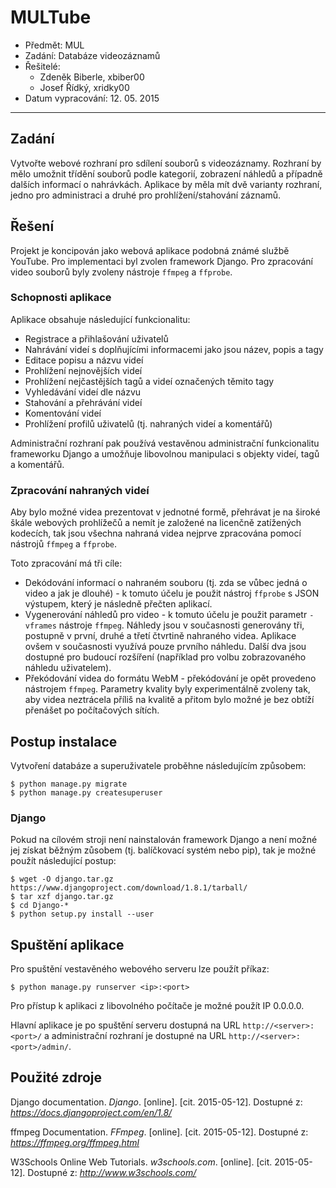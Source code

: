 # MULTube

* Předmět: MUL
* Zadání: Databáze videozáznamů
* Řešitelé:
	* Zdeněk Biberle, xbiber00
	* Josef Řídký, xridky00
* Datum vypracování: 12. 05. 2015

***

## Zadání

Vytvořte webové rozhraní pro sdílení souborů s videozáznamy. Rozhraní by mělo umožnit třídění souborů podle kategorií, zobrazení náhledů a případně dalších informací o nahrávkách. Aplikace by měla mít dvě varianty rozhraní, jedno pro administraci a druhé pro prohlížení/stahování záznamů.

## Řešení

Projekt je koncipován jako webová aplikace podobná známé službě YouTube. Pro implementaci byl zvolen framework Django. Pro zpracování video souborů byly zvoleny nástroje `ffmpeg` a `ffprobe`.

### Schopnosti aplikace

Aplikace obsahuje následující funkcionalitu:
* Registrace a přihlašování uživatelů
* Nahrávání videí s doplňujícími informacemi jako jsou název, popis a tagy
* Editace popisu a názvu videí
* Prohlížení nejnovějších videí
* Prohlížení nejčastějších tagů a videí označených těmito tagy
* Vyhledávání videí dle názvu
* Stahování a přehrávání videí
* Komentování videí
* Prohlížení profilů uživatelů (tj. nahraných videí a komentářů)

Administrační rozhraní pak používá vestavěnou administrační funkcionalitu frameworku Django a&nbsp;umožňuje libovolnou manipulaci s&nbsp;objekty videí, tagů a&nbsp;komentářů.

### Zpracování nahraných videí

Aby bylo možné videa prezentovat v jednotné formě, přehrávat je na široké škále webových prohlížečů a nemít je založené na licenčně zatížených kodecích, tak jsou všechna nahraná videa nejprve zpracována  pomocí nástrojů `ffmpeg` a `ffprobe`. 

Toto zpracování má tři cíle:
* Dekódování informací o nahraném souboru (tj. zda se vůbec jedná o video a jak je dlouhé) - k tomuto účelu je použit nástroj `ffprobe` s JSON výstupem, který je následně přečten aplikací.
* Vygenerování náhledů pro video - k tomuto účelu je použit parametr `-vframes` nástroje `ffmpeg`. Náhledy jsou v současnosti generovány tři, postupně v první, druhé a třetí čtvrtině nahraného videa. Aplikace ovšem v současnosti využívá pouze prvního náhledu. Další dva jsou dostupné pro budoucí rozšíření (například pro volbu zobrazovaného náhledu uživatelem).
* Překódování videa do formátu WebM - překódování je opět provedeno nástrojem `ffmpeg`. Parametry kvality byly experimentálně zvoleny tak, aby videa neztrácela příliš na kvalitě a přitom bylo možné je bez obtíží přenášet po počítačových sítích.

## Postup instalace

Vytvoření databáze a superuživatele proběhne následujícím způsobem:

    $ python manage.py migrate
    $ python manage.py createsuperuser

### Django

Pokud na cílovém stroji není nainstalován framework Django a není možné jej získat běžným zůsobem (tj. balíčkovací systém nebo pip), tak je možné použít následující postup:

    $ wget -O django.tar.gz https://www.djangoproject.com/download/1.8.1/tarball/
    $ tar xzf django.tar.gz
    $ cd Django-*
    $ python setup.py install --user


## Spuštění aplikace

Pro spuštění vestavěného webového serveru lze použít příkaz:

    $ python manage.py runserver <ip>:<port>

Pro přístup k aplikaci z libovolného počítače je možné použít IP 0.0.0.0.

Hlavní aplikace je po spuštění serveru dostupná na URL `http://<server>:<port>/` a administrační rozhraní je dostupné na URL `http://<server>:<port>/admin/`.

## Použité zdroje

Django documentation. *Django*. [online]. [cit. 2015-05-12]. Dostupné z: *https://docs.djangoproject.com/en/1.8/*

ffmpeg Documentation. *FFmpeg*. [online]. [cit. 2015-05-12]. Dostupné z: *https://ffmpeg.org/ffmpeg.html*

W3Schools Online Web Tutorials. *w3schools.com*. [online]. [cit. 2015-05-12]. Dostupné z: *http://www.w3schools.com/*

